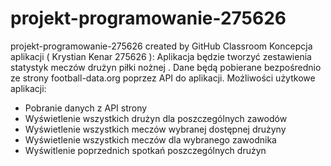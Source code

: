 # projekt-programowanie-275626
projekt-programowanie-275626 created by GitHub Classroom
Koncepcja aplikacji ( Krystian Kenar 275626 ):
Aplikacja będzie tworzyć zestawienia statystyk meczów drużyn piłki nożnej . Dane 
będą pobierane bezpośrednio ze strony football-data.org poprzez API do aplikacji.
Możliwości użytkowe aplikacji:
- Pobranie danych z API strony
- Wyświetlenie wszystkich drużyn dla poszczególnych zawodów
- Wyświetlenie wszystkich meczów wybranej dostępnej drużyny
- Wyświetlenie wszystkich meczów dla wybranego zawodnika
- Wyświtlenie poprzednich spotkań poszczególnych drużyn
